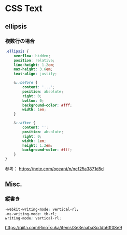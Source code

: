 # CSS Text

## ellipsis

### 複数行の場合

```scss
.ellipsis {
    overflow: hidden;
    position: relative;
    line-height: 1.2em;
    max-height: 3.6em;
    text-align: justify;

    &::before {
        content: '...';
        position: absolute;
        right: 0;
        bottom: 0;
        background-color: #fff;
        width: 1em;
    }

    &::after {
        content: '';
        position: absolute;
        right: 0;
        width: 1em;
        height: 1.2em;
        background-color: #fff;
    }
}
```
参考： https://note.com/oceant/n/ncf25a3871d5d

## Misc.

### 縦書き

```css
-webkit-writing-mode: vertical-rl;
-ms-writing-mode: tb-rl;
writing-mode: vertical-rl;

```
https://qiita.com/RinoTsuka/items/3e3eaaba8cddb6ff08e9
